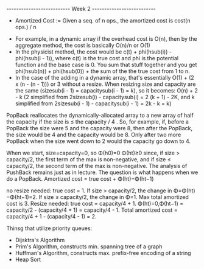 -------------------------- Week 2 --------------------------

 * Amortized Cost := Given a seq. of n ops., the amortized cost is cost(n ops.) / n

 - For example, in a dynamic array if the overhead cost is O(n), then by the aggregate method, the cost is basically O(n)/n or O(1)
 - In the physicist method, the cost would be c(t) + phi(hsub(i)) - phi(hsub(i - 1)), where c(t) is the true cost and phi is the potential function and the base case is 0. You sum that stuff together and you get phi(hsub(n)) + phi(hsub(0)) + the sum of the the true cost from 1 to n. 
 - In the case of the adding in a dynamic array, that's essentially O(1) + (2 x (n - (n - 1))) or 3 without a resize. When resizing size and capacity are the same (sizesub(i - 1) = capacitysub(i - 1) = k), so it becomes: O(n) + 2 - k (2 simplified from 2sizesub(i) - capacitysub(i) = 2 (k + 1)  - 2K, and k simplified from 2sizesub(i - 1) - capacitysub(i - 1) = 2k - k = k) 

PopBack reallocates the dynamically-allocated array to a new array of half the capacity if the size is ≤ the capacity / 4 . So, for example, if, before a PopBack the size were 5 and the capacity were 8, then after the PopBack, the size would be 4 and the capacity would be 8. Only after two more PopBack when the size went down to 2 would the capacity go down to 4.

When we start, size=capacity=0, so Φ(h0)=0
Φ(ht)≥0 since, if size > capacity/2, the first term of the max is non-negative, and if size ≤ capacity/2, the second term of the max is non-negative.
The analysis of PushBack remains just as in lecture. The question is what happens when we do a PopBack. Amortized cost = true cost + Φ(ht)−Φ(ht−1)

no resize needed: true cost = 1. If size > capacity/2, the change in Φ=Φ(ht)−Φ(ht−1)=2. If size ≤ capacity/2, the change in Φ=1. Max total amortized cost is 3.
Resize needed: true cost = capacity/4 + 1. Φ(ht)=0,Φ(ht−1) = capacity/2 - (capacity/4 + 1) = capacity/4 - 1. Total amortized cost = capacity/4 + 1 - (capacity/4 - 1) = 2.

Thinsg that utilize priority queues:
 * Dijsktra's Algorithm
 * Prim's Algorithm, constructs min. spanning tree of a graph
 * Huffman's Algorithm, constructs max. prefix-free encoding of a string
 * Heap Sort